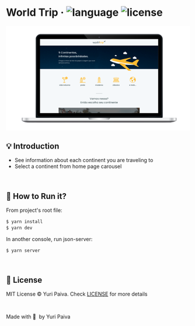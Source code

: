 # World Trip &middot; ![language](https://img.shields.io/github/languages/top/yuriqpaiva/world-trip?color=blueviolet) ![license](https://img.shields.io/github/license/yuriqpaiva/world-trip?color=red)

<div align="center">
<img align="center" src="./public/app.png" />
</div>

## 💡 Introduction
- See information about each continent you are traveling to
- Select a continent from home page carousel

<br/>

## 🚀 How to Run it?

From project's root file:

```sh
$ yarn install
$ yarn dev
```

In another console, run json-server:
```sh
$ yarn server
```

<br/>

## 📝 License

MIT License © Yuri Paiva. Check [LICENSE](LICENSE) for more details

<br/>

Made with 💜 &nbsp;by Yuri Paiva
